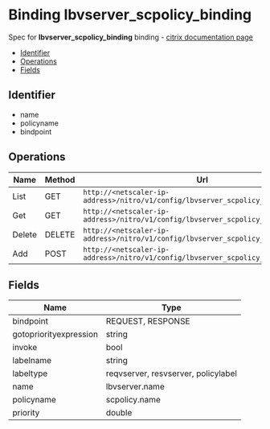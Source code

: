 # Binding lbvserver_scpolicy_binding

Spec for **lbvserver_scpolicy_binding** binding - [citrix documentation page](https://developer-docs.citrix.com/projects/netscaler-nitro-api/en/12.0/configuration//lbvserver_scpolicy_binding/lbvserver_scpolicy_binding/)

- [Identifier](#identifier)
- [Operations](#operations)
- [Fields](#fields)

## Identifier

- name
- policyname
- bindpoint

## Operations

| Name | Method | Url |
|----|----|----|
| List | GET | `http://<netscaler-ip-address>/nitro/v1/config/lbvserver_scpolicy_binding` |
| Get | GET | `http://<netscaler-ip-address>/nitro/v1/config/lbvserver_scpolicy_binding/<name>` |
| Delete | DELETE | `http://<netscaler-ip-address>/nitro/v1/config/lbvserver_scpolicy_binding/<name>` |
| Add | POST | `http://<netscaler-ip-address>/nitro/v1/config/lbvserver_scpolicy_binding` |

## Fields

| Name | Type |
|----|----|
| bindpoint | REQUEST, RESPONSE |
| gotopriorityexpression | string |
| invoke | bool |
| labelname | string |
| labeltype | reqvserver, resvserver, policylabel |
| name | lbvserver.name |
| policyname | scpolicy.name |
| priority | double |

